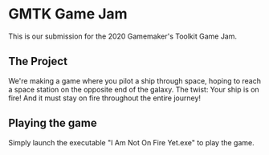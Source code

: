 # GMTK Game Jam
This is our submission for the 2020 Gamemaker's Toolkit Game Jam.

## The Project
We're making a game where you pilot a ship through space, hoping to reach a space station on the opposite end of the galaxy. The twist: Your ship is on fire! And it must stay on fire throughout the entire journey!

## Playing the game
Simply launch the executable "I Am Not On Fire Yet.exe" to play the game.
